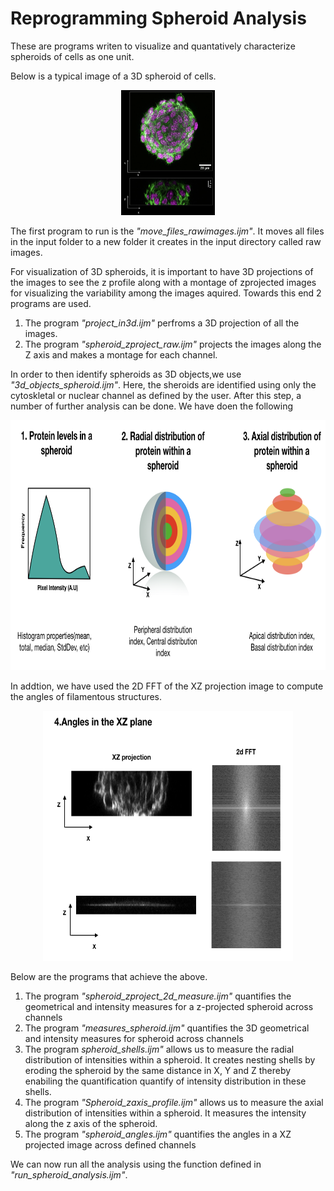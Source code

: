 # Reprogramming Spheroid Analysis
These are programs writen to visualize and quantatively characterize spheroids of cells as one unit. 

Below is a typical image of a 3D spheroid of cells.<br/>
<p align="center">
<img src='/Reprogramming_spheroids/spheroid_image.png' height='200' width='150'><br/>
</p>

The first program to run is the _"move_files_rawimages.ijm"_. It moves all files in the input folder to a new folder it creates in the input directory called raw images.

For visualization of 3D spheroids, it is important to have 3D projections of the images to see the z profile along with a montage of zprojected images for visualizing the variability among the images aquired. Towards this end 2 programs are used. 
  1. The program _"project_in3d.ijm"_ perfroms a 3D projection of all the images. 
  2. The program _"spheroid_zproject_raw.ijm"_ projects the images along the Z axis and makes a montage for each channel. 
  
In order to then identify spheroids as 3D objects,we use _"3d_objects_spheroid.ijm"_. Here, the sheroids are identified using only the cytoskletal or nuclear channel as defined by the user. After this step, a number of further analysis can be done. We have doen the following<br/>
<p align="center">
<img src='/Reprogramming_spheroids/protein_measurements.png' height='400' width='800'><br/>
</p>
In addtion, we have used the 2D FFT of the XZ projection image to compute the angles of filamentous structures. 
<p align="center">
<img src='/Reprogramming_spheroids/angles_fft_xz.png' height='400' width='400'><br/>
</p>

Below are the programs that achieve the above. 

  1. The program _"spheroid_zproject_2d_measure.ijm"_ quantifies the geometrical and intensity measures for a z-projected spheroid across channels 
  2. The program _"measures_spheroid.ijm"_ quantifies the 3D geometrical and intensity measures for spheroid across channels 
  3. The program _spheroid_shells.ijm"_ allows us to measure the radial distribution of intensities within a spheroid. It creates nesting shells by eroding the spheroid by the same distance in X, Y and Z thereby enabiling the quantification quantify of intensity distribution in these shells.
  4. The program _"Spheroid_zaxis_profile.ijm"_ allows us to measure the axial distribution of intensities within a spheroid. It measures the intensity along the z axis of the spheroid. 
  5. The program _"spheroid_angles.ijm"_ quantifies the angles in a XZ projected image across defined channels

We can now run all the analysis using the function defined in _"run_spheroid_analysis.ijm"_.
